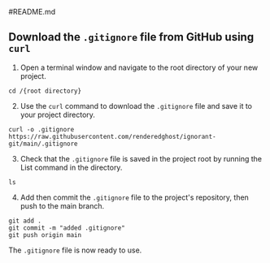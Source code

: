 #README.md

## Download the `.gitignore` file from GitHub using `curl`

1. Open a terminal window and navigate to the root directory of your new project.

```console
cd /{root directory}
```

2. Use the `curl` command to download the `.gitignore` file and save it to your project directory.

```console
curl -o .gitignore https://raw.githubusercontent.com/renderedghost/ignorant-git/main/.gitignore
```

3. Check that the `.gitignore` file is saved in the project root by running the List command in the directory.

```console
ls
```

4. Add then commit the `.gitignore` file to the project's repository, then push to the main branch.

```console
git add .
git commit -m "added .gitignore"
git push origin main
```

The `.gitignore` file is now ready to use.
